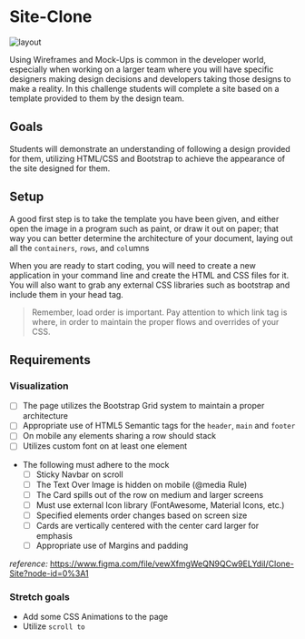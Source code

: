 # Site-Clone

![layout](https://images.unsplash.com/photo-1522542550221-31fd19575a2d?ixlib=rb-1.2.1&ixid=eyJhcHBfaWQiOjEyMDd9&auto=format&fit=crop&w=1350&q=80)

Using Wireframes and Mock-Ups is common in the developer world, especially when working on a larger team where you will have specific designers making design decisions and developers taking those designs to make a reality. In this challenge students will complete a site based on a template provided to them by the design team.

## Goals

Students will demonstrate an understanding of following a design provided for them, utilizing HTML/CSS and Bootstrap to achieve the appearance of the site designed for them.

## Setup

A good first step is to take the template you have been given, and either open the image in a program such as paint, or draw it out on paper; that way you can better determine the architecture of your document, laying out all the `containers`, `rows`, and `col`umns

When you are ready to start coding, you will need to create a new application in your command line and create the HTML and CSS files for it. You will also want to grab any external CSS libraries such as bootstrap and include them in your head tag.

> Remember, load order is important. Pay attention to which link tag is where, in order to maintain the proper flows and overrides of your CSS.

## Requirements

### Visualization

- [ ] The page utilizes the Bootstrap Grid system to maintain a proper architecture
- [ ] Appropriate use of HTML5 Semantic tags for the `header`, `main` and `footer`
- [ ] On mobile any elements sharing a row should stack
- [ ] Utilizes custom font on at least one element
- The following must adhere to the mock
  - [ ] Sticky Navbar on scroll
  - [ ] The Text Over Image is hidden on mobile (@media Rule)
  - [ ] The Card spills out of the row on medium and larger screens
  - [ ] Must use external Icon library (FontAwesome, Material Icons, etc.)
  - [ ] Specified elements order changes based on screen size
  - [ ] Cards are vertically centered with the center card larger for emphasis
  - [ ] Appropriate use of Margins and padding

*reference:* https://www.figma.com/file/vewXfmgWeQN9QCw9ELYdiI/Clone-Site?node-id=0%3A1
### Stretch goals

- Add some CSS Animations to the page
- Utilize `scroll to`
